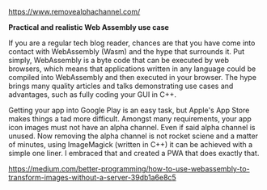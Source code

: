 https://www.removealphachannel.com/

**Practical and realistic Web Assembly use case**

If you are a regular tech blog reader, chances are that you have come into contact with WebAssembly (Wasm) and the hype that surrounds it. Put simply, WebAssembly is a byte code that can be executed by web browsers, which means that applications written in any language could be compiled into WebAssembly and then executed in your browser. The hype brings many quality articles and talks demonstrating use cases and advantages, such as fully coding your GUI in C++.

Getting your app into Google Play is an easy task, but Apple's App Store makes things a tad more difficult. Amongst many requirements, your app icon images must not have an alpha channel. Even if said alpha channel is unused. Now removing the alpha channel is not rocket sciene and a matter of minutes, using ImageMagick (written in C++) it can be achieved with a simple one liner. I embraced that and created a PWA that does exactly that.

https://medium.com/better-programming/how-to-use-webassembly-to-transform-images-without-a-server-39db1a6e8c5
